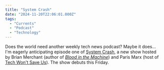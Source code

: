 ```yaml
---
title: "System Crash"
date: "2024-11-20T22:06:01.000Z"
tags: 
  - "Currents"
  - "Podcast"
  - "Technology"
---
```


Does the world need another weekly tech news podcast? Maybe it does... I'm eagerly anticipating episode one of [System Crash](https://systemcrash.info/), a new show hosted by Brian Merchant (author of _[Blood in the Machine](https://bookshop.org/a/21729/9780316487740)_) and Paris Marx (host of [Tech Won't Save Us](https://www.techwontsave.us/)). The show debuts this Friday.
